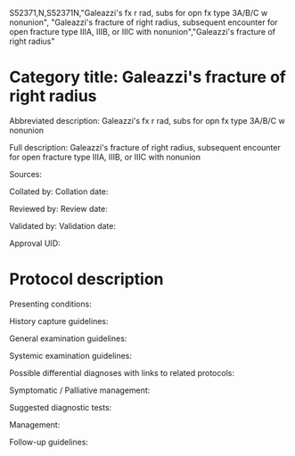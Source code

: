 S52371,N,S52371N,"Galeazzi's fx r rad, subs for opn fx type 3A/B/C w nonunion", "Galeazzi's fracture of right radius, subsequent encounter for open fracture type IIIA, IIIB, or IIIC with nonunion","Galeazzi's fracture of right radius"
# Category title: Galeazzi's fracture of right radius

Abbreviated description: Galeazzi's fx r rad, subs for opn fx type 3A/B/C w nonunion

Full description: Galeazzi's fracture of right radius, subsequent encounter for open fracture type IIIA, IIIB, or IIIC with nonunion

Sources:

Collated by:
Collation date:

Reviewed by:
Review date:

Validated by:
Validation date:

Approval UID:

# Protocol description

Presenting conditions:

History capture guidelines:

General examination guidelines:

Systemic examination guidelines:

Possible differential diagnoses with links to related protocols:

Symptomatic / Palliative management:

Suggested diagnostic tests:

Management:

Follow-up guidelines:
